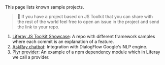 This page lists known sample projects. 

> 👀 If you have a project based on JS Toolkit that you can share with the rest of the world feel free to open an issue in the project and send the link to your repo.

1. [Liferay JS Toolkit Showcase](https://github.com/izaera/liferay-js-toolkit-showcase/): A repo with different framework samples where each commit is an explanation of a feature.
2. [AskRay chatbot](https://github.com/kristianp335/ask-ray-liferay-chatbot-diagflow-portlet-reactjs): Integration with DialogFlow Google's NLP engine.
3. [Plyr provider](https://github.com/kristianp335/npm-plyr-provider): An example of a npm dependency module which in Liferay we call a provider.